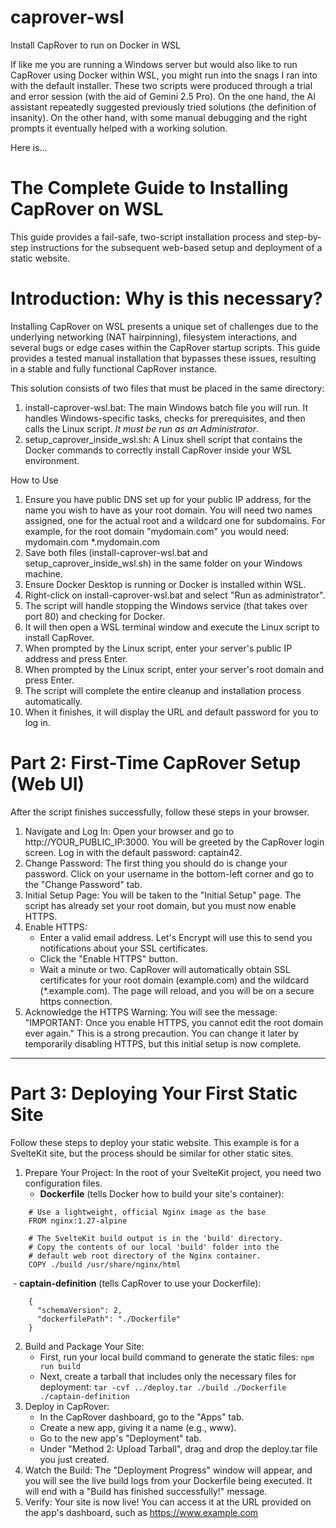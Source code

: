# caprover-wsl
Install CapRover to run on Docker in WSL

If like me you are running a Windows server but would also like to run CapRover using Docker within WSL, you might run into the snags I ran into with the default installer.
These two scripts were produced through a trial and error session (with the aid of Gemini 2.5 Pro).  On the one hand, the AI assistant repeatedly suggested previously tried
solutions (the definition of insanity).  On the other hand, with some manual debugging and the right prompts it eventually helped with a working solution.

Here is... 
# The Complete Guide to Installing CapRover on WSL
This guide provides a fail-safe, two-script installation process and step-by-step instructions for the subsequent web-based setup and deployment of a static website.

# Introduction: Why is this necessary?
Installing CapRover on WSL presents a unique set of challenges due to the underlying networking (NAT hairpinning), filesystem interactions, and several bugs or edge cases within the CapRover startup scripts. This guide provides a tested manual installation that bypasses these issues, resulting in a stable and fully functional CapRover instance.

This solution consists of two files that must be placed in the same directory:

1. install-caprover-wsl.bat: The main Windows batch file you will run. It handles Windows-specific tasks, checks for prerequisites, and then calls the Linux script.  *It must be run as an Administrator*.
2. setup_caprover_inside_wsl.sh: A Linux shell script that contains the Docker commands to correctly install CapRover inside your WSL environment.

How to Use

1. Ensure you have public DNS set up for your public IP address, for the name you wish to have as your root domain.  You will need two names assigned, one for the actual root and a wildcard one for subdomains.  For example, for the root domain "mydomain.com" you would need:
   mydomain.com
   *.mydomain.com
3. Save both files (install-caprover-wsl.bat and setup_caprover_inside_wsl.sh) in the same folder on your Windows machine.
4. Ensure Docker Desktop is running or Docker is installed within WSL.
5. Right-click on install-caprover-wsl.bat and select "Run as administrator".
6. The script will handle stopping the Windows service (that takes over port 80) and checking for Docker.
7. It will then open a WSL terminal window and execute the Linux script to install CapRover.
8. When prompted by the Linux script, enter your server's public IP address and press Enter.
9. When prompted by the Linux script, enter your server's root domain and press Enter.
10. The script will complete the entire cleanup and installation process automatically.
11. When it finishes, it will display the URL and default password for you to log in.

# Part 2: First-Time CapRover Setup (Web UI)
After the script finishes successfully, follow these steps in your browser.

1. Navigate and Log In: Open your browser and go to http://YOUR_PUBLIC_IP:3000. You will be greeted by the CapRover login screen. Log in with the default password: captain42.
2. Change Password: The first thing you should do is change your password. Click on your username in the bottom-left corner and go to the "Change Password" tab.
3. Initial Setup Page: You will be taken to the "Initial Setup" page. The script has already set your root domain, but you must now enable HTTPS.
4. Enable HTTPS:
	- Enter a valid email address. Let's Encrypt will use this to send you notifications about your SSL certificates.
	- Click the "Enable HTTPS" button.
	- Wait a minute or two. CapRover will automatically obtain SSL certificates for your root domain (example.com) and the wildcard (*.example.com). The page will reload, and you will be on a secure https connection.
5. Acknowledge the HTTPS Warning: You will see the message: "IMPORTANT: Once you enable HTTPS, you cannot edit the root domain ever again." This is a strong precaution. You can change it later by temporarily disabling HTTPS, but this initial setup is now complete.

---
# Part 3: Deploying Your First Static Site

Follow these steps to deploy your static website.  This example is for a SvelteKit site, but the process should be similar for other static sites.
1. Prepare Your Project: In the root of your SvelteKit project, you need two configuration files.
	- **Dockerfile** (tells Docker how to build your site's container):


```
	# Use a lightweight, official Nginx image as the base
	FROM nginx:1.27-alpine
	
	# The SvelteKit build output is in the 'build' directory.
	# Copy the contents of our local 'build' folder into the
	# default web root directory of the Nginx container.
	COPY ./build /usr/share/nginx/html
```


&#x200B;
	- **captain-definition** (tells CapRover to use your Dockerfile):

````
	{
	  "schemaVersion": 2,
	  "dockerfilePath": "./Dockerfile"
	}
````

2. Build and Package Your Site:
	- First, run your local build command to generate the static files:
	`npm run build`
	- Next, create a tarball that includes only the necessary files for deployment:
	`tar -cvf ../deploy.tar ./build ./Dockerfile ./captain-definition`
3. Deploy in CapRover:
	- In the CapRover dashboard, go to the "Apps" tab.
	- Create a new app, giving it a name (e.g., www).
	- Go to the new app's "Deployment" tab.
	- Under "Method 2: Upload Tarball", drag and drop the deploy.tar file you just created.
4. Watch the Build: The "Deployment Progress" window will appear, and you will see the live build logs from your Dockerfile being executed. It will end with a "Build has finished successfully!" message.
5. Verify: Your site is now live! You can access it at the URL provided on the app's dashboard, such as https://www.example.com
